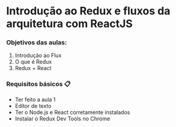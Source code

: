 # Introdução ao Redux e fluxos da arquitetura com ReactJS

### Objetivos das aulas:

1. Introdução ao Flux
2. O que é Redux
2. Redux + React

### Requisitos básicos 📋

- Ter feito a aula 1
- Editor de texto
- Ter o Node.js e React corretamente instalados
- Instalar o Redux Dev Tools no Chrome
